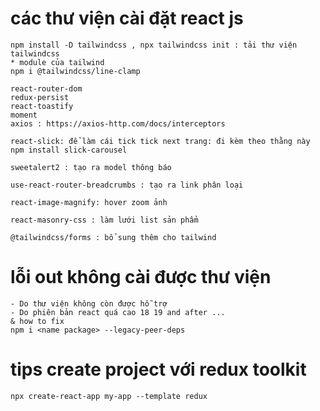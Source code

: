 # các thư viện cài đặt react js
    npm install -D tailwindcss , npx tailwindcss init : tải thư viện tailwindcss
    * module của tailwind
    npm i @tailwindcss/line-clamp

    react-router-dom 
    redux-persist
    react-toastify
    moment
    axios : https://axios-http.com/docs/interceptors
    
    react-slick: để làm cái tick tick next trang: đi kèm theo thằng này npm install slick-carousel
    
    sweetalert2 : tạo ra model thông báo
    
    use-react-router-breadcrumbs : tạo ra link phân loại

    react-image-magnify: hover zoom ảnh

    react-masonry-css : làm lưới list sản phẩm
    
    @tailwindcss/forms : bổ sung thêm cho tailwind

    

# lỗi out không cài được thư viện
    - Do thư viện không còn được hỗ trợ
    - Do phiên bản react quá cao 18 19 and after ...
    & how to fix
    npm i <name package> --legacy-peer-deps 

# tips create project với redux toolkit
    npx create-react-app my-app --template redux